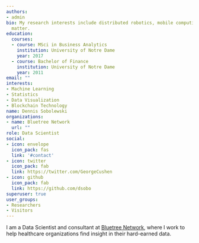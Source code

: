 ```yaml
---
authors:
- admin
bio: My research interests include distributed robotics, mobile computing and programmable
  matter.
education:
  courses:
  - course: MSci in Business Analytics
    institution: University of Notre Dame
    year: 2017
  - course: Bachelor of Finance
    institution: University of Notre Dame
    year: 2011
email: ""
interests:
- Machine Learning
- Statistics
- Data Visualization
- Blockchain Technology
name: Dennis Sobolewski
organizations:
- name: Bluetree Network
  url: ""
role: Data Scientist
social:
- icon: envelope
  icon_pack: fas
  link: '#contact'
- icon: twitter
  icon_pack: fab
  link: https://twitter.com/GeorgeCushen
- icon: github
  icon_pack: fab
  link: https://github.com/dsobo
superuser: true
user_groups:
- Researchers
- Visitors
---
```


I am a Data Scientist and consultant at [Bluetree Network](https://www.bluetreenetwork.com/), where I work to help healthcare organizations find insight in their hard-earned data.

